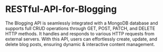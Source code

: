 # RESTful-API-for-Blogging
The Blogging API is seamlessly integrated with a MongoDB database and supports full CRUD operations through GET, POST, PATCH, and DELETE HTTP methods. It handles and responds to various HTTP requests from external servers. With this API, users can effortlessly create, update, and delete blog posts, ensuring dynamic &amp; interactive content management.
